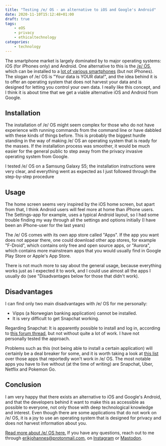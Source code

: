 ```yaml
---
title: "Testing /e/ OS - an alternative to iOS and Google's Android"
date: 2020-11-10T15:12:48+01:00
draft: true
tags:
    - eOS
    - privacy
    - ethicaltechnology
categories:
    - technology
---
```


The smartphone market is largely dominated by to major operating systems: iOS
(for iPhones only) and Android. One alternative to this is the [/e/
OS](https://e.foundation/), which can be installed to a [lot of various
smartphones](https://doc.e.foundation/devices/) (but not iPhones). The slogan
of /e/ OS is "Your data is YOUR data!", and the idea behind it is to offer an
operating system that does not harvest your data and is designed for letting
you control your own data. I really like this concept, and I think it is about
time that we get a viable alternative iOS and Android from Google.

## Installation

The installation of /e/ OS might seem complex for those who do not have
experience with running commands from the command line or have dabbled with
these kinds of things before. This is probably the biggest hurdle standing in
the way of making /e/ OS an operating system that is ready for the masses. If
the installation process was smoother, it would be much easier for the general
public to step away from the privacy invasive operating system from Google. 

I tested /e/ OS on a Samsung Galaxy S5; the installation instructions were
very clear, and everything went as expected as I just followed through the
step-by-step procedure

## Usage

The home screen seems very inspired by the iOS home screen, but apart from
that, I think Android users will feel more at home than iPhone users. The
Settings-app for example, uses a typical Android layout, so I had some trouble
finding my way through all the settings and options initially (I have been an
iPhone-user for the last years) 

The /e/ OS comes with its own app store called "Apps". If the app you want does
not appear there, one could download other app stores, for example "F-Droid",
which contains only free and open source apps, or "Aurora", which contains more
mainstream apps that you would usually find in Google Play Store or Apple's App
Store.

There is not much more to say about the general usage, because everything works
just as I expected it to work, and I could use almost all the apps I usually do
(see "Disadvantages below for those that didn't work).

## Disadvantages

I can find only two main disadvantages with /e/ OS for me personally:

- Vipps (a Norwegian banking application) cannot be installed.
- It is very difficult to get Snapchat working.

Regarding Snapchat: It is apparently possible to install and log in, according
to [this forum
thread](https://community.e.foundation/t/impossible-to-log-in-snapchat/5445/11),
but not without quite a lot of work. I have not personally tested the approach.

Problems such as this (not being able to install a certain application) will
certainly be a deal breaker for some, and it is worth taking a look at [this
list](https://community.e.foundation/t/editable-list-of-apps-that-work-or-do-not-work-with-microg/21151)
over those apps that reportedly won't work in /e/ OS. The most notable apps
you have to live without (at the time of writing) are Snapchat, Uber, Netflix
and Pokemon Go.

## Conclusion

I am very happy that there exists an alternative to iOS and Google's
Android, and that the developers behind it want to make this as accessible as
possible to everyone, not only those with deep technological knowledge and
interest. Even though there are some applications that do not work on /e/ OS,
it is a joy to use an operating system that is designed for privacy and does
not harvest information about you.

[Read more about /e/ OS here.](https://e.foundation/about-e/) If you have any
questions, reach out to me through
[erikjohannes@protonmail.com](mailto:erikjohannes@protonmail.com), on
[Instagram](https://instagram.com/erikjohannes.husom) or
[Mastodon](https://mastodon.social/@erikjohannes).
